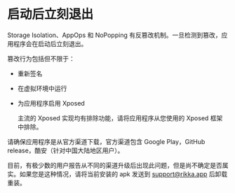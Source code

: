 # 启动后立刻退出

Storage Isolation、AppOps 和 NoPopping 有反篡改机制。一旦检测到篡改，应用程序会在启动后立刻退出。

篡改行为包括但不限于：

* 重新签名
* 在虚拟环境中运行
* 为应用程序启用 Xposed
  
  主流的 Xposed 实现均有排除功能，请将应用程序从您使用的 Xposed 框架中排除。

请确保应用程序是从官方渠道下载，官方渠道包含 Google Play，GitHub release，酷安（针对中国大陆地区用户）。

目前，有极少数的用户报告从不同的渠道升级后出现此问题，但是尚不确定是否属实。如果您是这种情况，请将当前安装的 apk 发送到 [support@rikka.app](mailto://support@rikka.app) 后卸载重装。

